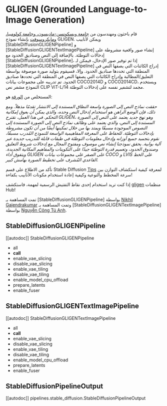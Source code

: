# GLIGEN (Grounded Language-to-Image Generation) 

قام باحثون ومهندسون من [جامعة ويسكونسن-ماديسون، وجامعة كولومبيا، ومايكروسوفت](https://github.com/gligen/GLIGEN) بإنشاء نموذج GLIGEN. ويمكن لأنابيب [StableDiffusionGLIGENPipeline] و [StableDiffusionGLIGENTextImagePipeline] إنشاء صور واقعية مشروطة على إدخالات التوطئة. بالإضافة إلى النص وصناديق الحدود مع [StableDiffusionGLIGENPipeline]، إذا تم توفير صور الإدخال، فيمكن لـ [StableDiffusionGLIGENTextImagePipeline] إدراج الكائنات التي يصفها النص في المنطقة التي تحددها صناديق الحدود. وإلا، فسيقوم بتوليد صورة موصوفة بواسطة التعليق/المطالبة وإدراج الكائنات التي يصفها النص في المنطقة التي تحددها صناديق الحدود. تم تدريبه على مجموعات بيانات COCO2014D و COCO2014CD، ويستخدم النموذج مشفر نص CLIP ViT-L/14 مجمد لتشفير نفسه على إدخالات التوطئة.

المستخلص من [الورقة](https://huggingface.co/papers/2301.07093) هو:

*حققت نماذج النص إلى الصورة واسعة النطاق المستندة إلى الانتشار تقدمًا مذهلاً. ومع ذلك، فإن الوضع الراهن هو استخدام إدخال النص وحده، والذي يمكن أن يعوق إمكانية التحكم. في هذا العمل، نقترح GLIGEN، وهو نهج جديد يعتمد على النص إلى الصورة المستندة إلى النص، والذي يعتمد على وظائف نماذج النص إلى الصورة المستندة إلى النصوص الموجودة مسبقًا ويمتد بها من خلال تمكينها أيضًا من أن تكون مشروطة بإدخالات التوطئة. للحفاظ على المعرفة المفاهيمية الواسعة للنموذج المُدرب مسبقًا، نقوم بتجميد جميع أوزانه وإدخال معلومات التوطئة في طبقات قابلة للتدريب جديدة عبر آلية بوابية. يحقق نموذجنا إنشاء نص موصوف ومفتوح المجال مع إدخالات شروط التعليق وصندوق الحدود، وتعميم قدرة التوطئة جيدًا على التكوينات والمفاهيم المكانية الجديدة. ويتفوق أداء GLIGEN على الصفر على مجموعات بيانات COCO و LVIS على الخط القاعدي المُشرف على تخطيط الصورة بهامش كبير.*

<Tip>

تأكد من الاطلاع على قسم Stable Diffusion [Tips](https://huggingface.co/docs/diffusers/en/api/pipelines/stable_diffusion/overview#tips) لمعرفة كيفية استكشاف التوازن بين سرعة المخطط والنوعية وكيفية إعادة استخدام مكونات الأنابيب بكفاءة!

إذا كنت تريد استخدام إحدى نقاط التفتيش الرسمية لمهمة، فاستكشف [gligen](https://huggingface.co/gligen) منظمات Hub!

</Tip>

تمت المساهمة بـ [StableDiffusionGLIGENPipeline] بواسطة [Nikhil Gajendrakumar](https://github.com/nikhil-masterful) وتمت المساهمة بـ [StableDiffusionGLIGENTextImagePipeline] بواسطة [Nguyễn Công Tú Anh](https://github.com/tuanh123789).

## StableDiffusionGLIGENPipeline

[[autodoc]] StableDiffusionGLIGENPipeline

- all
- __call__
- enable_vae_slicing
- disable_vae_slicing
- enable_vae_tiling
- disable_vae_tiling
- enable_model_cpu_offload
- prepare_latents
- enable_fuser

## StableDiffusionGLIGENTextImagePipeline

[[autodoc]] StableDiffusionGLIGENTextImagePipeline

- all
- __call__
- enable_vae_slicing
- disable_vae_slicing
- enable_vae_tiling
- disable_vae_tiling
- enable_model_cpu_offload
- prepare_latents
- enable_fuser

## StableDiffusionPipelineOutput

[[autodoc]] pipelines.stable_diffusion.StableDiffusionPipelineOutput
